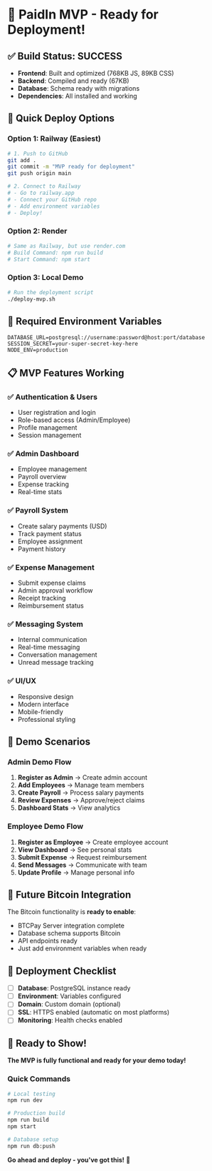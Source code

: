 # 🎉 PaidIn MVP - Ready for Deployment!

## ✅ Build Status: SUCCESS
- **Frontend**: Built and optimized (768KB JS, 89KB CSS)
- **Backend**: Compiled and ready (67KB)
- **Database**: Schema ready with migrations
- **Dependencies**: All installed and working

## 🚀 Quick Deploy Options

### Option 1: Railway (Easiest)
```bash
# 1. Push to GitHub
git add .
git commit -m "MVP ready for deployment"
git push origin main

# 2. Connect to Railway
# - Go to railway.app
# - Connect your GitHub repo
# - Add environment variables
# - Deploy!
```

### Option 2: Render
```bash
# Same as Railway, but use render.com
# Build Command: npm run build
# Start Command: npm start
```

### Option 3: Local Demo
```bash
# Run the deployment script
./deploy-mvp.sh
```

## 🔧 Required Environment Variables

```env
DATABASE_URL=postgresql://username:password@host:port/database
SESSION_SECRET=your-super-secret-key-here
NODE_ENV=production
```

## 📋 MVP Features Working

### ✅ Authentication & Users
- User registration and login
- Role-based access (Admin/Employee)
- Profile management
- Session management

### ✅ Admin Dashboard
- Employee management
- Payroll overview
- Expense tracking
- Real-time stats

### ✅ Payroll System
- Create salary payments (USD)
- Track payment status
- Employee assignment
- Payment history

### ✅ Expense Management
- Submit expense claims
- Admin approval workflow
- Receipt tracking
- Reimbursement status

### ✅ Messaging System
- Internal communication
- Real-time messaging
- Conversation management
- Unread message tracking

### ✅ UI/UX
- Responsive design
- Modern interface
- Mobile-friendly
- Professional styling

## 🎯 Demo Scenarios

### Admin Demo Flow
1. **Register as Admin** → Create admin account
2. **Add Employees** → Manage team members
3. **Create Payroll** → Process salary payments
4. **Review Expenses** → Approve/reject claims
5. **Dashboard Stats** → View analytics

### Employee Demo Flow
1. **Register as Employee** → Create employee account
2. **View Dashboard** → See personal stats
3. **Submit Expense** → Request reimbursement
4. **Send Messages** → Communicate with team
5. **Update Profile** → Manage personal info

## 🔮 Future Bitcoin Integration

The Bitcoin functionality is **ready to enable**:
- BTCPay Server integration complete
- Database schema supports Bitcoin
- API endpoints ready
- Just add environment variables when ready

## 🚨 Deployment Checklist

- [ ] **Database**: PostgreSQL instance ready
- [ ] **Environment**: Variables configured
- [ ] **Domain**: Custom domain (optional)
- [ ] **SSL**: HTTPS enabled (automatic on most platforms)
- [ ] **Monitoring**: Health checks enabled

## 🎉 Ready to Show!

**The MVP is fully functional and ready for your demo today!**

### Quick Commands
```bash
# Local testing
npm run dev

# Production build
npm run build
npm start

# Database setup
npm run db:push
```

**Go ahead and deploy - you've got this!** 🚀 